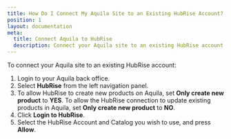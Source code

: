 ```yaml
---
title: How Do I Connect My Aquila Site to an Existing HubRise Account?
position: 1
layout: documentation
meta:
  title: Connect Aquila to HubRise
  description: Connect your Aquila site to an existing HubRise account.
---
```


To connect your Aquila site to an existing HubRise account:

1. Login to your Aquila back office.
1. Select **HubRise** from the left navigation panel.
1. To allow HubRise to create new products on Aquila, set **Only create new product** to **YES**. To allow the HubRise connection to update existing products in Aquila, set **Only create new product** to **NO**.
1. Click **Login to HubRise**.
1. Select the HubRise Account and Catalog you wish to use, and press **Allow**.
